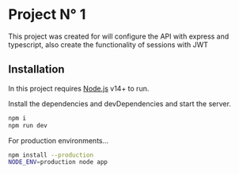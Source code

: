 # Project N° 1

This project was created for will configure the API with express and typescript, also create the functionality of sessions with JWT

## Installation

In this project requires [Node.js](https://nodejs.org/) v14+ to run.

Install the dependencies and devDependencies and start the server.

```sh
npm i
npm run dev
```

For production environments...

```sh
npm install --production
NODE_ENV=production node app
```
